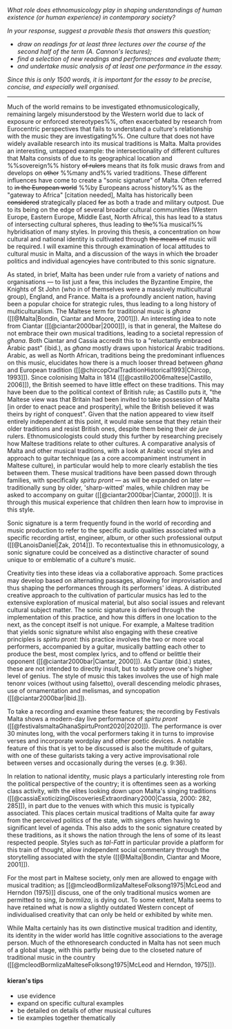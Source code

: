 *What role does ethnomusicology play in shaping understandings of human existence (or human experience) in contemporary society?*

*In your response, suggest a provable thesis that answers this question;*
- *draw on readings for at least three lectures over the course of the second half of the term (A. Cannon's lectures);*
- *find a selection of new readings and performances and evaluate them;*
- *and undertake music analysis of at least one performance in the essay.*

*Since this is only 1500 words, it is important for the essay to be precise, concise, and especially well organised.*

---

Much of the world remains to be investigated ethnomusicologically, remaining largely misunderstood by the Western world due to lack of exposure or enforced stereotypes%%, often exacerbated by research from Eurocentric perspectives that fails to understand a culture's relationship with the music they are investigating%%. One culture that does not have widely available research into its musical traditions is Malta. Malta provides an interesting, untapped example: the intersectionality of different cultures that Malta consists of due to its geographical location and %%sovereign%% history ~~of rulers~~ means that its folk music draws from and develops on ~~other~~ %%many and%% varied traditions. These different influences have come to create a "sonic signature" of Malta. Often referred to ~~in the European world~~ %%by Europeans across history%% as the "gateway to Africa" [citation needed], Malta has historically been ~~considered~~ strategically placed ~~for~~ as both a trade and military outpost. Due to its being on the edge of several broader cultural communities (Western Europe, Eastern Europe, Middle East, North Africa), this has lead to a status of intersecting cultural spheres, thus leading to ~~the~~%%a musical%% hybridisation of many styles.
In proving this thesis, a concentration on how cultural and national identity is cultivated through ~~the means of~~ music will be required. I will examine this through examination of local attitudes to cultural music in Malta, and a discussion of the ways in which ~~the~~ broader politics and individual agenc~~y~~ies have contributed to this sonic signature.


As stated, in brief, Malta has been under rule from a variety of nations and organisations — to list just a few, this includes the Byzantine Empire, the Knights of St John (who in of themselves were a massively multicultural group), England, and France. Malta is a profoundly ancient nation, having been a popular choice for strategic rules, thus leading to a long history of multiculturalism. 
The Maltese term for traditional music is *għana* ([[@Malta|Bondin, Ciantar and Moore, 2001]]). An interesting idea to note from Ciantar ([[@ciantar2000bar|2000]]), is that in general, the Maltese do not embrace their own musical traditions, leading to a societal repression of *għana*. Both Ciantar and Cassia accredit this to a "reluctantly embraced Arabic past" (ibid.), as *għana* mostly draws upon historical Arabic traditions. Arabic, as well as North African, traditions being the predominant influences on this music, elucidates how there is a much looser thread between *għana* and European tradition ([[@chircopOralTraditionHistorical1993|Chircop, 1993]]). Since colonising Malta in 1814 ([[@castillo2006maltese|Castillo, 2006]]), the British seemed to have little effect on these traditions. This may have been due to the political context of British rule; as Castillo puts it, "the Maltese view was that Britain had been invited to take possession of Malta [in order to enact peace and prosperity], while the British believed it was theirs by right of conquest". Given that the nation appeared to view itself entirely independent at this point, it would make sense that they retain their older traditions and resist British ones, despite them being their *de jure* rulers. Ethnomusicologists could study this further by researching precisely how Maltese traditions relate to other cultures. A comparative analysis of Malta and other musical traditions, with a look at Arabic vocal styles and approach to guitar technique (as a core accompaniment instrument in Maltese culture), in particular would help to more clearly establish the ties between them.
These musical traditions have been passed down through families, with specifically *spirtu pront* — as will be expanded on later — traditionally sung by older, 'sharp-witted' males, while children may be asked to accompany on guitar ([[@ciantar2000bar|Ciantar, 2000]]). It is through this musical experience that children then learn how to improvise in this style.



Sonic signature is a term frequently found in the world of recording and music production to refer to the specific audio qualities associated with a specific recording artist, engineer, album, or other such professional output ([[@LanoisDaniel|Zak, 2014]]). To recontextualise this in ethnomusicology, a sonic signature could be conceived as a distinctive character of sound unique to or emblematic of a culture's music.

Creativity ties into these ideas via a collaborative approach. Some practices may develop based on alternating passages, allowing for improvisation and thus shaping the performances through its performers' ideas. A distributed creative approach to the cultivation of particular musics has led to the extensive exploration of musical material, but also social issues and relevant cultural subject matter.
The sonic signature is derived through the implementation of this practice, and how this differs in one location to the next, as the concept itself is not unique. For example, a Maltese tradition that yields sonic signature whilst also engaging with these creative principles is *spirtu pront*: this practice involves the two or more vocal performers, accompanied by a guitar, musically battling each other to produce the best, most complex lyrics, and to offend or belittle their opponent ([[@ciantar2000bar|Ciantar, 2000]]). As Ciantar (ibid.) states, these are not intended to directly insult, but to subtly prove one's higher level of genius.
The style of music this takes involves the use of high male tenonr voices (without using falsetto), overall descending melodic phrases, use of ornamentation and melismas, and syncopation ([[@ciantar2000bar|ibid.]]).

To take a recording and examine these features; the recording by Festivals Malta shows a modern-day live performance of *spirtu pront* ([[@festivalsmaltaGhanaSpirtuPront2020|2020]]). The performance is over 30 minutes long, with the vocal performers taking it in turns to improvise verses and incorporate wordplay and other poetic devices. A notable feature of this that is yet to be discussed is also the multitude of guitars, with one of these guitarists taking a very active improvisational role between verses and occasionally during the verses (e.g. 9:36). 

In relation to national identity, music plays a particularly interesting role from the political perspective of the country; it is oftentimes seen as a working class activity, with the elites looking down upon Malta's singing traditions ([[@cassiaExoticizingDiscoveriesExtraordinary2000|Cassia, 2000: 282, 285]]), in part due to the venues with which this music is typically associated. This places certain musical traditions of Malta quite far away from the perceived politics of the state, with singers often having to significant level of agenda. This also adds to the sonic signature created by these traditions, as it shows the nation through the lens of some of its least respected people. Styles such as *tal-Fatt* in particular provide a platform for this train of thought, allow independent social commentary through the storytelling associated with the style ([[@Malta|Bondin, Ciantar and Moore, 2001]]).

For the most part in Maltese society, only men are allowed to engage with musical tradition; as [[@mcleodBormlizaMalteseFolksong1975|McLeod and Herndon (1975)]] discuss, one of the only traditional musics women are permitted to sing, *la bormliza*, is dying out. To some extent, Malta seems to have retained what is now a slightly outdated Western concept of individualised creativity that can only be held or exhibited by white men. 



While Malta certainly has its own distinctive musical tradition and identity, its identity in the wider world has little cognitive associations to the average person. Much of the ethnoresearch conducted in Malta has not seen much of a global stage, with this partly being due to the closeted nature of traditional music in the country ([[@mcleodBormlizaMalteseFolksong1975|McLeod and Herndon, 1975]]). 


#### kieran's tips
- use evidence
- expand on specific cultural examples
- be detailed on details of other musical cultures
- tie examples together thematically